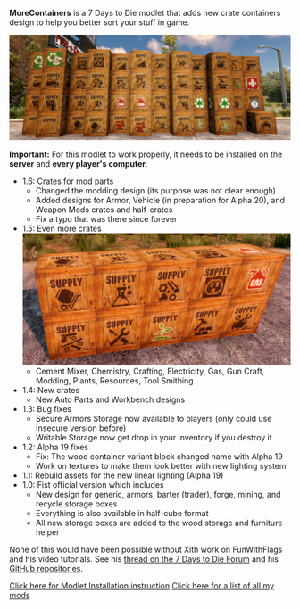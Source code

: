 **MoreContainers** is a 7 Days to Die modlet that adds new crate containers design to help you better sort your stuff in game.

![MoreContainers](https://raw.githubusercontent.com/Laotseu/7dtdMods/MoreContainers_v1.5/MoreContainers/MoreContainers.png)

**Important:** For this modlet to work properly, it needs to be installed on the **server** and **every player's computer**.

* 1.6: Crates for mod parts 
	- Changed the modding design (its purpose was not clear enough)
	- Added designs for Armor, Vehicle (in preparation for Alpha 20), and Weapon Mods crates and half-crates
    - Fix a typo that was there since forever
* 1.5: Even more crates<br />
	![New designs for v1.5](https://raw.githubusercontent.com/Laotseu/7dtdMods/master/MoreContainers/New%20designs%20for%20v1.5.png)
	- Cement Mixer, Chemistry, Crafting, Electricity, Gas, Gun Craft, Modding, Plants, Resources, Tool Smithing
* 1.4: New crates
	- New Auto Parts and Workbench designs
* 1.3: Bug fixes
	- Secure Armors Storage now available to players (only could use Insecure version before)
	- Writable Storage now get drop in your inventory if you destroy it
* 1.2: Alpha 19 fixes 
	- Fix: The wood container variant block changed name with Alpha 19
	- Work on textures to make them look better with new lighting system
* 1.1: Rebuild assets for the new linear lighting (Alpha 19)
* 1.0: Fist official version which includes
    - New design for generic, armors, barter (trader), forge, mining, and recycle storage boxes
	- Everything is also available in half-cube format
	- All new storage boxes are added to the wood storage and furniture helper
    
None of this would have been possible without Xith work on FunWithFlags and his video tutorials.
See his [thread on the 7 Days to Die Forum](https://forums.7daystodie.com/forum/-7-days-to-die-pc/game-modification/tutorials-guides/99698-unity-tutorials-for-7d2d-modders) and his [GitHub repositories](https://github.com/7D2D).

[Click here for Modlet Installation instruction](https://github.com/Laotseu/7dtdMods/blob/master/Modlet%20Installation.md)
[Click here for a list of all my mods](https://github.com/Laotseu/7dtdMods/blob/master/README.md)

